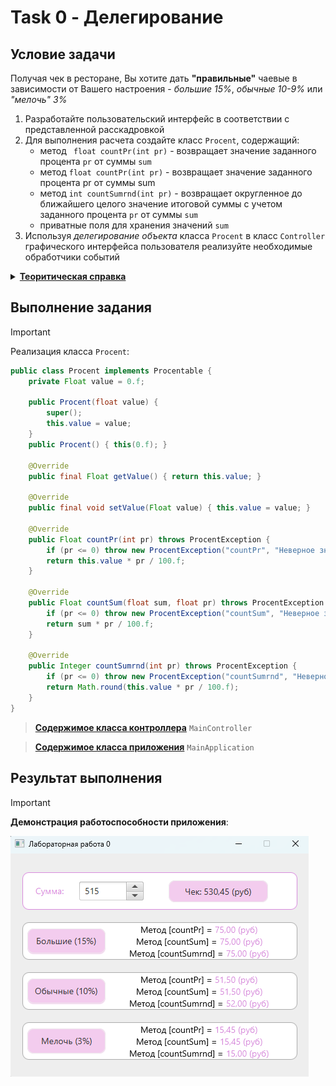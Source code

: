 # Task 0 - Делегирование

## Условие задачи
Получая чек в ресторане, Вы хотите дать __"правильные"__ чаевые в зависимости от Вашего настроения - _большие 15%_, _обычные 10-9%_ или _"мелочь" 3%_

1. Разработайте пользовательский интерфейс в соответствии с представленной расскадровкой
2. Для выполнения расчета создайте класс `Procent`, содержащий:
    - метод ` float countPr(int pr)` - возвращает значение  заданного процента `pr` от суммы `sum`
    - метод `float countPr(int pr)` - возвращает значение  заданного процента pr от суммы sum
    - метод  `int countSumrnd(int pr)` - возвращает   округленное до ближайшего целого значение  итоговой суммы с учетом заданного процента `pr` от суммы `sum`
    - приватные поля для хранения значений `sum`
3. Используя _делегирование объекта_ класса `Procent` в класс `Controller` графического интерфейса пользователя реализуйте необходимые обработчики событий

<details>
    <summary><u><b>Теоритическая справка</b></u></summary>
<b>Наследование</b> - распространенный способ расширения и многократного использования функциональности класса. Делегирование представляет собой более общий подход к решению задачи расширения возможностей поведения класса. Этот подход заключается в том, что некоторый класс вызывает методы другого класса, а не наследует их. Во многих ситуациях, не позволяющих использовать наследование, возможно применение делегирования.<hr/>
    <img src="./docs/Делегирование.png" alt="Делегирование вместо множественного наследования" />
</details>

## Выполнение задания

> [!IMPORTANT]
> Реализация класса `Procent`:

```java
public class Procent implements Procentable {
    private Float value = 0.f;

    public Procent(float value) {
        super();
        this.value = value;
    }
    public Procent() { this(0.f); }

    @Override
    public final Float getValue() { return this.value; }

    @Override
    public final void setValue(Float value) { this.value = value; }

    @Override
    public Float countPr(int pr) throws ProcentException {
        if (pr <= 0) throw new ProcentException("countPr", "Неверное значение");
        return this.value * pr / 100.f;
    }

    @Override
    public Float countSum(float sum, float pr) throws ProcentException {
        if (pr <= 0) throw new ProcentException("countSum", "Неверное значение");
        return sum * pr / 100.f;
    }

    @Override
    public Integer countSumrnd(int pr) throws ProcentException {
        if (pr <= 0) throw new ProcentException("countSumrnd", "Неверное значение");
        return Math.round(this.value * pr / 100.f);
    }
}
```

> [__Содержимое класса контроллера__](./src/main/java/application/domen/MainController.java) `MainController`

> [__Содержимое класса приложения__](./src/main/java/application/domen/MainApplication.java) `MainApplication`

## Результат выполнения

> [!IMPORTANT]
> __Демонстрация работоспособности приложения__:

![Результат выполнения](docs/Выполение.png)